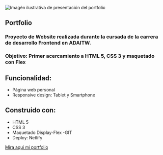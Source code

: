 ![Imagén ilustrativa de presentación del portfolio](./Portfolio/readmeimagen.png)

## Portfolio

### Proyecto de Website realizada durante la cursada de la carrera de desarrollo Frontend en ADAITW. 
### Objetivo: Primer acercamiento a HTML 5, CSS 3 y maquetado con Flex 

## Funcionalidad:

- Página web personal
- Responsive design: Tablet y Smartphone

## Construido con:
- HTML 5
- CSS 3
- Maquetado Display-Flex
-GIT
- Deploy: Netlify

[Mira aquí mi portfolio](https://portfoliostefibile.netlify.app/)


